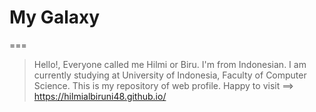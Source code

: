 # My Galaxy
===
> Hello!, Everyone called me Hilmi or Biru. I'm from Indonesian. I am currently studying at University of Indonesia, Faculty of Computer Science. This is my repository of web profile.
> Happy to visit ==> https://hilmialbiruni48.github.io/

